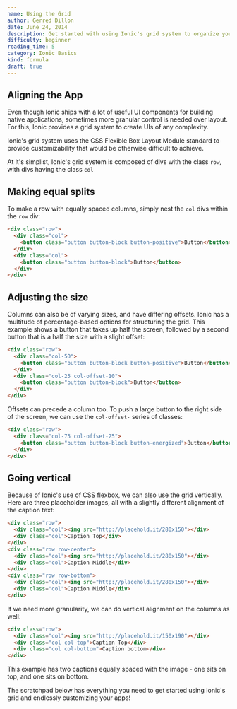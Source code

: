 ```yaml
---
name: Using the Grid
author: Gerred Dillon
date: June 24, 2014
description: Get started with using Ionic's grid system to organize your content.
difficulty: beginner
reading_time: 5
category: Ionic Basics
kind: formula
draft: true
---
```


## Aligning the App

Even though Ionic ships with a lot of useful UI components for building native applications, sometimes more granular control is needed over layout. For this, Ionic provides a grid system to create UIs of any complexity.

Ionic's grid system uses the CSS Flexible Box Layout Module standard to provide customizability that would be otherwise difficult to achieve.

At it's simplist, Ionic's grid system is composed of divs with the class `row`, with divs having the class `col`

## Making equal splits

To make a row with equally spaced columns, simply nest the `col` divs within the `row` div:

~~~html
<div class="row">
  <div class="col">
    <button class="button button-block button-positive">Button</button>
  </div>
  <div class="col">
    <button class="button button-block">Button</button>
  </div>
</div>
~~~

## Adjusting the size

Columns can also be of varying sizes, and have differing offsets. Ionic has a multitude of percentage-based options for structuring the grid. This example shows a button that takes up half the screen, followed by a second button that is a half the size with a slight offset:

~~~html
<div class="row">
  <div class="col-50">
    <button class="button button-block button-positive">Button</button>
  </div>
  <div class="col-25 col-offset-10">
    <button class="button button-block">Button</button>
  </div>
</div>
~~~

Offsets can precede a column too. To push a large button to the right side of the screen, we can use the `col-offset-` series of classes:

~~~html
<div class="row">
  <div class="col-75 col-offset-25">
    <button class="button button-block button-energized">Button</button>
  </div>
</div>
~~~

## Going vertical

Because of Ionic's use of CSS flexbox, we can also use the grid vertically. Here are three placeholder images, all with a slightly different alignment of the caption text:

~~~html
<div class="row">
  <div class="col"><img src="http://placehold.it/280x150"></div>
  <div class="col">Caption Top</div>
</div>
<div class="row row-center">
  <div class="col"><img src="http://placehold.it/280x150"></div>
  <div class="col">Caption Middle</div>
</div>
<div class="row row-bottom">
  <div class="col"><img src="http://placehold.it/280x150"></div>
  <div class="col">Caption Middle</div>
</div>
~~~

If we need more granularity, we can do vertical alignment on the columns as well:

~~~html
<div class="row">
  <div class="col"><img src="http://placehold.it/150x190"></div>
  <div class="col col-top">Caption Top</div>
  <div class="col col-bottom">Caption bottom</div>
</div>
~~~

This example has two captions equally spaced with the image - one sits on top, and one sits on bottom.

The scratchpad below has everything you need to get started using Ionic's grid and endlessly customizing your apps!

